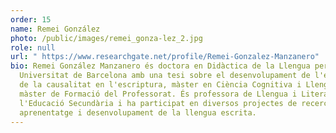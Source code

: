 ```yaml
---
order: 15
name: Remei González
photo: /public/images/remei_gonza-lez_2.jpg
role: null
url: " https://www.researchgate.net/profile/Remei-Gonzalez-Manzanero"
bio: Remei González Manzanero és doctora en Didàctica de la Llengua per la
  Universitat de Barcelona amb una tesi sobre el desenvolupament de l'expressió
  de la causalitat en l'escriptura, màster en Ciència Cognitiva i Llenguatge i
  màster de Formació del Professorat. És professora de Llengua i Literatura a
  l'Educació Secundària i ha participat en diversos projectes de recerca sobre
  aprenentatge i desenvolupament de la llengua escrita.
---
```

